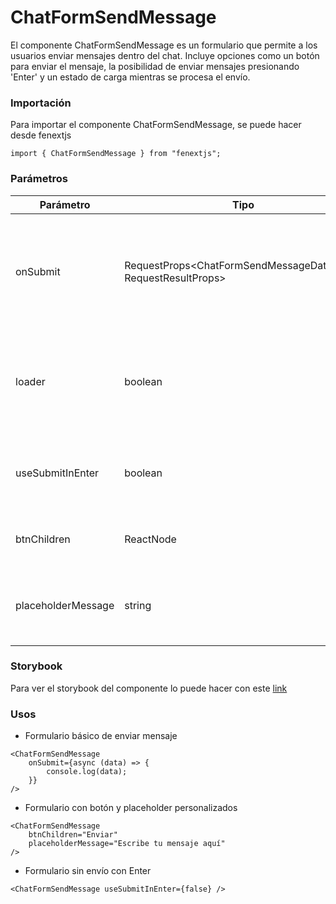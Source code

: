 # ChatFormSendMessage

El componente ChatFormSendMessage es un formulario que permite a los usuarios enviar mensajes dentro del chat. Incluye opciones como un botón para enviar el mensaje, la posibilidad de enviar mensajes presionando 'Enter' y un estado de carga mientras se procesa el envío.

### Importación

Para importar el componente ChatFormSendMessage, se puede hacer desde fenextjs

```tsx copy
import { ChatFormSendMessage } from "fenextjs";
```

### Parámetros

| Parámetro          | Tipo                                                             | Requerido | Default | Descripcion                                                                                       |
| ------------------ | ---------------------------------------------------------------- | --------- | ------- | ------------------------------------------------------------------------------------------------- |
| onSubmit           | RequestProps\<ChatFormSendMessageDataProps, RequestResultProps\> | no        |         | Función que se ejecuta al enviar el mensaje, recibiendo los datos del formulario como parámetros. |
| loader             | boolean                                                          | no        | false   | Indica si el formulario está en estado de carga, deshabilitando la interacción del usuario.       |
| useSubmitInEnter   | boolean                                                          | no        | true    | Si se debe permitir el envío del mensaje presionando 'Enter'.                                     |
| btnChildren        | ReactNode                                                        | no        | Send    | Contenido del botón para enviar el mensaje.                                                       |
| placeholderMessage | string                                                           | no        | Message | Texto de placeholder que se mostrará en el campo del mensaje.                                     |

### Storybook

Para ver el storybook del componente lo puede hacer con este [link](https://fenextjs-component-storybook.vercel.app/?path=/story/chat-chatformsendmessage--index)

### Usos

-   Formulario básico de enviar mensaje

```tsx copy
<ChatFormSendMessage
    onSubmit={async (data) => {
        console.log(data);
    }}
/>
```

-   Formulario con botón y placeholder personalizados

```tsx copy
<ChatFormSendMessage
    btnChildren="Enviar"
    placeholderMessage="Escribe tu mensaje aquí"
/>
```

-   Formulario sin envío con Enter

```tsx copy
<ChatFormSendMessage useSubmitInEnter={false} />
```
